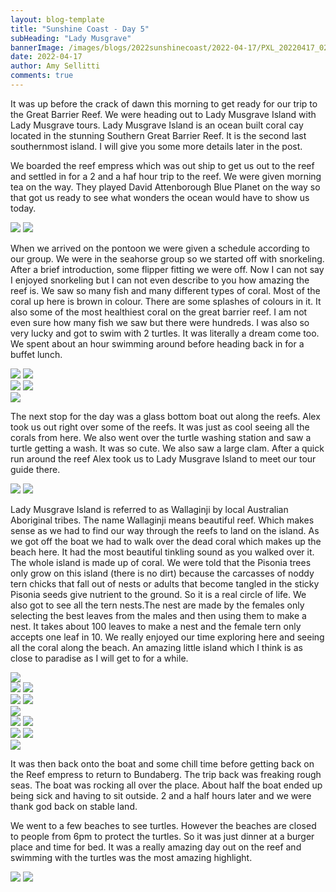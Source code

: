 ```yaml
---
layout: blog-template
title: "Sunshine Coast - Day 5"
subHeading: "Lady Musgrave"
bannerImage: /images/blogs/2022sunshinecoast/2022-04-17/PXL_20220417_022225365.jpg_compressed.JPEG
date: 2022-04-17
author: Amy Sellitti
comments: true
---
```


It was up before the crack of dawn this morning to get ready for our trip to the Great Barrier Reef. We were heading out to Lady Musgrave Island with Lady Musgrave tours. Lady Musgrave Island is an ocean built coral cay located in the stunning Southern Great Barrier Reef. It is the second last southernmost island. I will give you some more details later in the post.  

We boarded the reef empress which was out ship to get us out to the reef and settled in for a 2 and a haf hour trip to the reef. We were given morning tea on the way. They played David Attenborough Blue Planet on the way so that got us ready to see what wonders the ocean would have to show us today. 

<div class="grid-2c">
  <img src="/images/blogs/2022sunshinecoast/2022-04-17/PXL_20220416_222214092.jpg_compressed.JPEG"/>
  <img src="/images/blogs/2022sunshinecoast/2022-04-17/PXL_20220416_223302680.jpg"/>
</div>

When we arrived on the pontoon we were given a schedule according to our group. We were in the seahorse group so we started off with snorkeling. After a brief introduction, some flipper fitting we were off. Now I can not say I enjoyed snorkeling but I can not even describe to you how amazing the reef is. We saw so many fish and many different types of coral. Most of the coral up here is brown  in colour. There are some splashes of colours in it. It also some of the most healthiest coral on the great barrier reef. I am not even sure how many fish we saw but there were hundreds. I was also so very lucky and got to swim with 2 turtles. It was literally a dream come too. We spent about an hour swimming around before heading back in for a buffet lunch.

<div class="grid-2c">
  <img src="/images/blogs/2022sunshinecoast/2022-04-17/P1010734.jpg_compressed.JPEG"/>
  <img src="/images/blogs/2022sunshinecoast/2022-04-17/P1010817.jpg_compressed.JPEG"/>
</div>
<div class="grid-2c">
  <img src="/images/blogs/2022sunshinecoast/2022-04-17/P1010836.jpg_compressed.JPEG"/>
  <img src="/images/blogs/2022sunshinecoast/2022-04-17/P1010854.JPG"/>
</div>
<div class="center-image"><img src="/images/blogs/2022sunshinecoast/2022-04-17/P1010791.JPG" /></div>

The next stop for the day was a glass bottom boat out along the reefs. Alex took us out right over some of the reefs. It was just as cool seeing all the corals from here. We also went over the turtle washing station and saw a turtle getting a wash. It was so cute. We also saw a large clam. After a quick run around the reef Alex took us to Lady Musgrave Island to meet our tour guide there. 

<div class="grid-2c">
  <img src="/images/blogs/2022sunshinecoast/2022-04-17/PXL_20220417_005436453.jpg_compressed.JPEG"/>
  <img src="/images/blogs/2022sunshinecoast/2022-04-17/PXL_20220417_021006630.jpg_compressed.JPEG"/>
</div>

Lady Musgrave Island is referred to as Wallaginji by local Australian Aboriginal tribes. The name Wallaginji means beautiful reef. Which makes sense as we had to find our way through the reefs to land on the island. As we got off the boat we had to walk over the dead coral which makes up the beach here. It had the most beautiful tinkling sound as you walked over it. The whole island is made up of coral. We were told that the Pisonia trees only grow on this island (there is no dirt) because
the carcasses of noddy tern chicks that fall out of nests or adults that become tangled in the sticky Pisonia seeds give nutrient to the ground. So it is a real circle of life. We also got to see all the tern nests.The nest are made by the females only selecting the best leaves from the males and then using them to make a nest. It takes about 100 leaves to make a nest and the female tern only accepts one leaf in 10. We really enjoyed our time exploring here and seeing all the coral along the beach. An amazing little island which I think is as close to paradise as I will get to for a while. 

<div class="center-image"><img src="/images/blogs/2022sunshinecoast/2022-04-17/PXL_20220417_022225365.jpg_compressed.JPEG" /></div>
<div class="grid-2c">
  <img src="/images/blogs/2022sunshinecoast/2022-04-17/PXL_20220417_022450662.MP.jpg_compressed.JPEG"/>
  <img src="/images/blogs/2022sunshinecoast/2022-04-17/PXL_20220417_022522185.jpg_compressed.JPEG"/>
</div>
<div class="grid-2c">
  <img src="/images/blogs/2022sunshinecoast/2022-04-17/PXL_20220417_022556590.jpg_compressed.JPEG"/>
  <img src="/images/blogs/2022sunshinecoast/2022-04-17/PXL_20220417_022623895.jpg_compressed.JPEG"/>
</div>
<div class="center-image"><img src="/images/blogs/2022sunshinecoast/2022-04-17/PXL_20220417_022713473.jpg_compressed.JPEG" /></div>
<div class="grid-2c">
  <img src="/images/blogs/2022sunshinecoast/2022-04-17/PXL_20220417_023010475.MP.jpg_compressed.JPEG"/>
  <img src="/images/blogs/2022sunshinecoast/2022-04-17/PXL_20220417_023508101.jpg_compressed.JPEG"/>
</div>
<div class="grid-2c">
  <img src="/images/blogs/2022sunshinecoast/2022-04-17/PXL_20220417_024825638.MP.jpg_compressed.JPEG"/>
  <img src="/images/blogs/2022sunshinecoast/2022-04-17/PXL_20220417_030134039.jpg"/>
</div>
<div class="center-image"><img src="/images/blogs/2022sunshinecoast/2022-04-17/PXL_20220417_030313825.jpg" /></div>

It was then back onto the boat and some chill time before getting back on the Reef empress to return to Bundaberg. The trip back was freaking rough seas. The boat was rocking all over the place. About half the boat ended up being sick and having to sit outside. 2 and a half hours later and we were thank god back on stable land.

We went to a few beaches to see turtles. However the beaches are closed to people from 6pm to protect the turtles. So it was just dinner at a burger place and time for bed. It was a really amazing day out on the reef and swimming with the turtles was the most amazing highlight. 

<div class="grid-2c">
  <img src="/images/blogs/2022sunshinecoast/2022-04-17/PXL_20220417_081342131.jpg_compressed.JPEG"/>
  <img src="/images/blogs/2022sunshinecoast/2022-04-17/PXL_20220417_083556036.jpg"/>
</div>